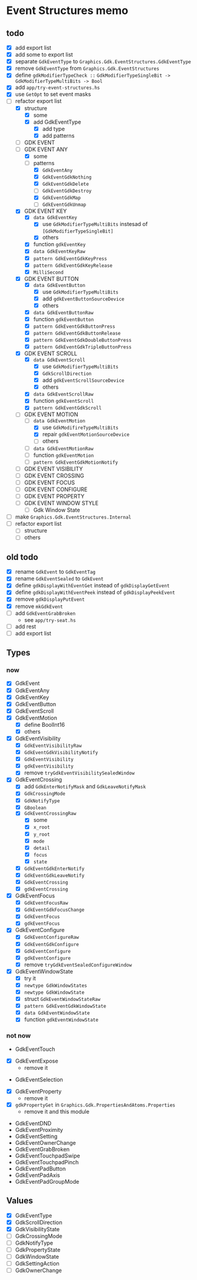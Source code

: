 Event Structures memo
=====================

todo
----

* [x] add export list
* [x] add some to export list
* [x] separate `GdkEventType` to `Graphics.Gdk.EventStructures.GdkEventType`
* [x] remove `GdkEventType` from `Graphics.Gdk.EventStructures`
* [x] define `gdkModifierTypeCheck ::`
	`GdkModifierTypeSingleBit -> GdkModifierTypeMultiBits -> Bool`
* [x] add `app/try-event-structures.hs`
* [x] use `GetOpt` to set event masks
* [ ] refactor export list
	+ [x] structure
		- [x] some
		- [x] add GdkEventType
			* [x] add type
			* [x] add patterns
	+ [ ] GDK EVENT
	+ [ ] GDK EVENT ANY
		- [x] some
		- [ ] patterns
			* [x] `GdkEventAny`
			* [x] `GdkEventGdkNothing`
			* [x] `GdkEventGdkDelete`
			* [ ] `GdkEventGdkDestroy`
			* [x] `GdkEventGdkMap`
			* [ ] `GdkEventGdkUnmap`
	+ [x] GDK EVENT KEY
		- [x] `data GdkEventKey`
			* [x] use `GdkModifierTypeMultiBits` instesad of
				`[GdkModifierTypeSingleBit]`
			* [x] others
		- [x] function `gdkEventKey`
		- [x] `data GdkEventKeyRaw`
		- [x] `pattern GdkEventGdkKeyPress`
		- [x] `pattern GdkEventGdkKeyRelease`
		- [x] `MilliSecond`
	+ [x] GDK EVENT BUTTON
		- [x] `data GdkEventButton`
			* [x] use `GdkModifierTypeMultiBits`
			* [x] add `gdkEventButtonSourceDevice`
			* [x] others
		- [x] `data GdkEventButtonRaw`
		- [x] function `gdkEventButton`
		- [x] `pattern GdkEventGdkButtonPress`
		- [x] `pattern GdkEventGdkButtonRelease`
		- [x] `pattern GdkEventGdkDoubleButtonPress`
		- [x] `pattern GdkEventGdkTripleButtonPress`
	+ [x] GDK EVENT SCROLL
		- [x] `data GdkEventScroll`
			* [x] use `GdkModifierTypeMultiBits`
			* [x] `GdkScrollDirection`
			* [x] add `gdkEventScrollSourceDevice`
			* [x] others
		- [x] `data GdkEventScrollRaw`
		- [x] function `gdkEventScroll`
		- [x] `pattern GdkEventGdkScroll`
	+ [ ] GDK EVENT MOTION
		- [ ] `data GdkEventMotion`
			* [x] use `GdkModifireTypeMultiBits`
			* [x] repair `gdkEventMotionSourceDevice`
			* [ ] others
		- [ ] `data GdkEventMotionRaw`
		- [ ] function `gdkEventMotion`
		- [ ] `pattern GdkEventGdkMotionNotify`
	+ [ ] GDK EVENT VISIBILITY
	+ [ ] GDK EVENT CROSSING
	+ [ ] GDK EVENT FOCUS
	+ [ ] GDK EVENT CONFIGURE
	+ [ ] GDK EVENT PROPERTY
	+ [ ] GDK EVENT WINDOW STYLE
		- [ ] Gdk Window State
* [ ] make `Graphics.Gdk.EventStructures.Internal`
* [ ] refactor export list
	+ [ ] structure
	+ [ ] others

old todo
--------

* [x] rename `GdkEvent` to `GdkEventTag`
* [x] rename `GdkEventSealed` to `GdkEvent`
* [x] define `gdkDisplayWithEventGet` instead of `gdkDisplayGetEvent`
* [x] define `gdkDisplayWithEventPeek` instead of `gdkDisplayPeekEvent`
* [x] remove `gdkDisplayPutEvent`
* [x] remove `mkGdkEvent`
* [ ] add `GdkEventGrabBroken`
	+ see `app/try-seat.hs`
* [ ] add rest
* [ ] add export list

Types
-----

### now

* [x] GdkEvent
* [x] GdkEventAny
* [x] GdkEventKey
* [x] GdkEventButton
* [x] GdkEventScroll
* [x] GdkEventMotion
	+ [x] define BoolInt16
	+ [x] others
* [x] GdkEventVisibility
	+ [x] `GdkEventVisibilityRaw`
	+ [x] `GdkEventGdkVisibilityNotify`
	+ [x] `GdkEventVisibility`
	+ [x] `gdkEventVisibility`
	+ [x] remove `tryGdkEventVisibilitySealedWindow`
* [x] GdkEventCrossing
	+ [x] add `GdkEnterNotifyMask` and `GdkLeaveNotifyMask`
	+ [x] `GdkCrossingMode`
	+ [x] `GdkNotifyType`
	+ [x] `GBoolean`
	+ [x] `GdkEventCrossingRaw`
		- [x] some
		- [x] `x_root`
		- [x] `y_root`
		- [x] `mode`
		- [x] `detail`
		- [x] `focus`
		- [x] `state`
	+ [x] `GdkEventGdkEnterNotify`
	+ [x] `GdkEventGdkLeaveNotify`
	+ [x] `GdkEventCrossing`
	+ [x] `gdkEventCrossing`
* [x] GdkEventFocus
	+ [x] `GdkEventFocusRaw`
	+ [x] `GdkEventGdkFocusChange`
	+ [x] `GdkEventFocus`
	+ [x] `gdkEventFocus`
* [x] GdkEventConfigure
	+ [x] `GdkEventConfigureRaw`
	+ [x] `GdkEventGdkConfigure`
	+ [x] `GdkEventConfigure`
	+ [x] `gdkEventConfigure`
	+ [x] remove `tryGdkEventSealedConfigureWindow`
* [x] GdkEventWindowState
	+ [x] try it
	+ [x] `newtype GdkWindowStates`
	+ [x] `newtype GdkWindowState`
	+ [x] struct `GdkEventWindowStateRaw`
	+ [x] `pattern GdkEventGdkWindowState`
	+ [x] `data GdkEventWindowState`
	+ [x] function `gdkEventWindowState`

### not now

* GdkEventTouch
* [x] GdkEventExpose
	+ remove it
* GdkEventSelection
* [x] GdkEventProperty
	+ remove it
* [x] `gdkPropertyGet` in `Graphics.Gdk.PropertiesAndAtoms.Properties`
	+ remove it and this module
* GdkEventDND
* GdkEventProximity
* GdkEventSetting
* GdkEventOwnerChange
* GdkEventGrabBroken
* GdkEventTouchpadSwipe
* GdkEventTouchpadPinch
* GdkEventPadButton
* GdkEventPadAxis
* GdkEventPadGroupMode

Values
------

* [x] GdkEventType
* [x] GdkScrollDirection
* [x] GdkVisibilityState
* [ ] GdkCrossingMode
* [ ] GdkNotifyType
* [ ] GdkPropertyState
* [ ] GdkWindowState
* [ ] GdkSettingAction
* [ ] GdkOwnerChange
